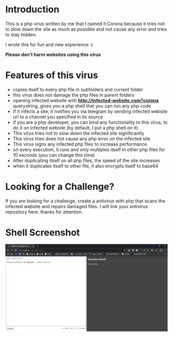 # Introduction
This is a php virus written by me that I named it Corona because it tries not to slow down the site as much as possible and not cause any error and tries to stay hidden.

I wrote this for fun and new experience :)

**Please don't harm websites using this virus**


# Features of this virus
* copies itself to every php file in subfolders and current folder
* this virus does not damage the php files in parent folders
* opening infected website with **http://infected-website.com?corona** querystring, gives you a php shell that you can run any php code 
* If it infects a site, it notifies you via telegram by sending infected website url to a channel you specified in its source
* if you are a php developer, you can bind any functionality to this virus, to do it on infected website (by default, I put a php shell on it)
* This virus tries not to slow down the infected site significantly
* This virus tries does not cause any php error on the infected site
* This virus signs any infected php files to increase performance
* on every execution, it runs and only multiples itself in other php files for 10 seconds (you can change this time)
* After duplicating itself on all php files, the speed of the site increases
* when it duplicates itself to other file, it also encrypts itself to base64

# Looking for a Challenge?
If you are looking for a challenge, create a antivirus with php that scans the infected website and repairs damaged files.
I will link your antivirus repository here.
thanks for attention.

# Shell Screenshot
![Shell ScreenShot](https://raw.githubusercontent.com/amirkabiri/corona/master/shell.png "Shell ScreenShot")